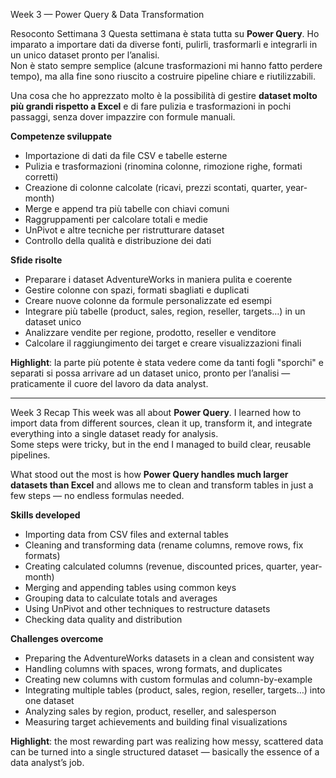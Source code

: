 Week 3 — Power Query & Data Transformation

Resoconto Settimana 3
Questa settimana è stata tutta su **Power Query**. Ho imparato a importare dati da diverse fonti, pulirli, trasformarli e integrarli in un unico dataset pronto per l’analisi.  
Non è stato sempre semplice (alcune trasformazioni mi hanno fatto perdere tempo), ma alla fine sono riuscito a costruire pipeline chiare e riutilizzabili.

Una cosa che ho apprezzato molto è la possibilità di gestire **dataset molto più grandi rispetto a Excel** e di fare pulizia e trasformazioni in pochi passaggi, senza dover impazzire con formule manuali.

**Competenze sviluppate**
- Importazione di dati da file CSV e tabelle esterne
- Pulizia e trasformazioni (rinomina colonne, rimozione righe, formati corretti)
- Creazione di colonne calcolate (ricavi, prezzi scontati, quarter, year-month)
- Merge e append tra più tabelle con chiavi comuni
- Raggruppamenti per calcolare totali e medie
- UnPivot e altre tecniche per ristrutturare dataset
- Controllo della qualità e distribuzione dei dati

**Sfide risolte**
- Preparare i dataset AdventureWorks in maniera pulita e coerente
- Gestire colonne con spazi, formati sbagliati e duplicati
- Creare nuove colonne da formule personalizzate ed esempi
- Integrare più tabelle (product, sales, region, reseller, targets…) in un dataset unico
- Analizzare vendite per regione, prodotto, reseller e venditore
- Calcolare il raggiungimento dei target e creare visualizzazioni finali

**Highlight**: la parte più potente è stata vedere come da tanti fogli "sporchi" e separati si possa arrivare ad un dataset unico, pronto per l’analisi — praticamente il cuore del lavoro da data analyst.

---

Week 3 Recap
This week was all about **Power Query**. I learned how to import data from different sources, clean it up, transform it, and integrate everything into a single dataset ready for analysis.  
Some steps were tricky, but in the end I managed to build clear, reusable pipelines.

What stood out the most is how **Power Query handles much larger datasets than Excel** and allows me to clean and transform tables in just a few steps — no endless formulas needed.

**Skills developed**
- Importing data from CSV files and external tables
- Cleaning and transforming data (rename columns, remove rows, fix formats)
- Creating calculated columns (revenue, discounted prices, quarter, year-month)
- Merging and appending tables using common keys
- Grouping data to calculate totals and averages
- Using UnPivot and other techniques to restructure datasets
- Checking data quality and distribution

**Challenges overcome**
- Preparing the AdventureWorks datasets in a clean and consistent way
- Handling columns with spaces, wrong formats, and duplicates
- Creating new columns with custom formulas and column-by-example
- Integrating multiple tables (product, sales, region, reseller, targets…) into one dataset
- Analyzing sales by region, product, reseller, and salesperson
- Measuring target achievements and building final visualizations

**Highlight**: the most rewarding part was realizing how messy, scattered data can be turned into a single structured dataset — basically the essence of a data analyst’s job.
